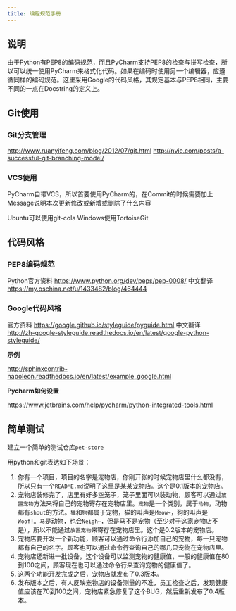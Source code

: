 ```yaml
---
title: 编程规范手册
---
```


## 说明

由于Python有PEP8的编码规范，而且PyCharm支持PEP8的检查与拼写检查，所以可以统一使用PyCharm来格式化代码。如果在编码时使用另一个编辑器，应遵循同样的编码规范。这里采用Google的代码风格，其规定基本与PEP8相同，主要不同的一点在Docstring的定义上。

## Git使用

### Git分支管理

http://www.ruanyifeng.com/blog/2012/07/git.html
http://nvie.com/posts/a-successful-git-branching-model/

### VCS使用

PyCharm自带VCS，所以首要使用PyCharm的，在Commit的时候需要加上Message说明本次更新修改或新增或删除了什么内容

Ubuntu可以使用git-cola
Windows使用TortoiseGit

## 代码风格

### PEP8编码规范

Python官方资料
https://www.python.org/dev/peps/pep-0008/
中文翻译
https://my.oschina.net/u/1433482/blog/464444

### Google代码风格

官方资料
https://google.github.io/styleguide/pyguide.html
中文翻译
http://zh-google-styleguide.readthedocs.io/en/latest/google-python-styleguide/

**示例**

http://sphinxcontrib-napoleon.readthedocs.io/en/latest/example_google.html

**Pycharm如何设置**

https://www.jetbrains.com/help/pycharm/python-integrated-tools.html


## 简单测试

建立一个简单的测试仓库`pet-store`

用python和git表达如下场景：

1. 你有一个项目，项目的名字是宠物店，你刚开张的时候宠物店里什么都没有，所以只有一个`README.md`说明了这里是某某宠物店。这个是0.1版本的宠物店。
2. 宠物店装修完了，店里有好多空笼子，笼子里面可以装动物，顾客可以通过`放置宠物`方法来将自己的宠物寄存在宠物店里。`宠物`是一个类别，属于`动物`，动物都有`shout`的方法。`猫`和`狗`都属于宠物，猫的叫声是`Meow~`，狗的叫声是`Woof!`。`马`是动物，也会`Neigh~`，但是马不是宠物（至少对于这家宠物店不是），所以不能通过`放置宠物`来寄存在宠物店里。这个是0.2版本的宠物店。
3. 宠物店要开发一个新功能，顾客可以通过命令行添加自己的宠物，每一只宠物都有自己的名字。顾客也可以通过命令行查询自己的哪几只宠物在宠物店里。
4. 宠物店还新进一批设备，这个设备可以监测宠物的健康值，一般的健康值在80到100之间，顾客现在也可以通过命令行来查询宠物的健康值了。
5. 这两个功能开发完成之后，宠物店就发布了0.3版本。
6. 发布版本之后，有人反映宠物店的设备测量的不准，员工检查之后，发现健康值应该在70到100之间，宠物店紧急修复了这个BUG，然后重新发布了0.4版本。

